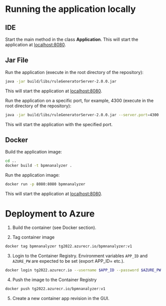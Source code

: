 # Running the application locally

## IDE

Start the main method in the class **Application**.
This will start the application at [localhost:8080](http://localhost:8080/).

## Jar File

Run the application (execute in the root directory of the repository):

```bash
java -jar build/libs/ruleGeneratorServer-2.0.0.jar
```

This will start the application at [localhost:8080](http://localhost:8080/).

Run the application on a specific port, for example, 4300 (execute in the root directory of the repository):

```bash
java -jar build/libs/ruleGeneratorServer-2.0.0.jar --server.port=4300
```

This will start the application with the specified port.

## Docker

Build the application image:

```bash
cd ..
docker build -t bpmnanalyzer .
```

Run the application image:

```bash
docker run -p 8080:8080 bpmnanalyzer
```

This will start the application at [localhost:8080](http://localhost:8080/).

# Deployment to Azure

1. Build the container (see Docker section).

2. Tag container image

```bash
docker tag bpmnanalyzer tg2022.azurecr.io/bpmnanalyzer:v1
```

3. Login to the Container Registry. Environment variables `APP_ID` and `AZURE_PW` are expected to be
   set (export APP_ID=<app-id> etc.).

```bash
docker login tg2022.azurecr.io --username $APP_ID --password $AZURE_PW
```

4. Push the image to the Container Registry

```bash
docker push tg2022.azurecr.io/bpmnanalyzer:v1
```

5. Create a new container app revision in the GUI.
